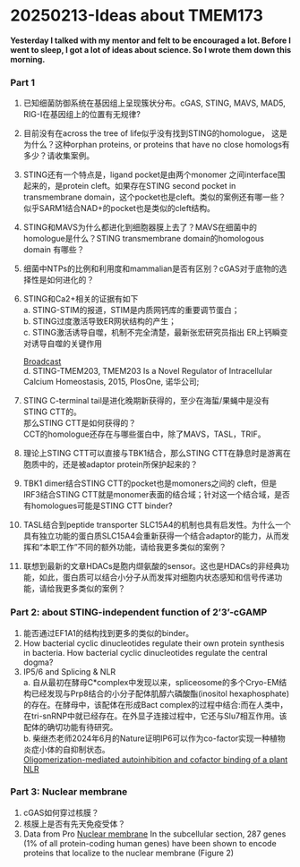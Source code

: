 # 20250213-Ideas about TMEM173
**Yesterday I talked with my mentor and felt to be encouraged a lot. Before I went to sleep, I got a lot of ideas about science. So I wrote them down this morning.**
### Part 1
1. 已知细菌防御系统在基因组上呈现簇状分布。cGAS, STING, MAVS, MAD5, RIG-I在基因组上的位置有无规律?
2. 目前没有在across the tree of life似乎没有找到STING的homologue， 这是为什么？这种orphan proteins, or proteins that have no close homologs有多少？请收集案例。
3. STING还有一个特点是，ligand pocket是由两个monomer 之间interface围起来的，是protein cleft。如果存在STING second pocket in transmembrane domain，这个pocket也是cleft。类似的案例还有哪一些？
   似乎SARM1结合NAD+的pocket也是类似的cleft结构。
5. STING和MAVS为什么都进化到细胞器膜上去了？MAVS在细菌中的homologue是什么？STING transmembrane domain的homologous domain 有哪些？
6. 细菌中NTPs的比例和利用度和mammalian是否有区别？cGAS对于底物的选择性是如何进化的？
7. STING和Ca2+相关的证据有如下  
  a. STING-STIM的报道，STIM是内质网钙库的重要调节蛋白；  
  b. STING过度激活导致ER网状结构的产生；  
  c. STING激活诱导自噬，机制不完全清楚，最新张宏研究员指出 ER上钙瞬变对诱导自噬的关键作用
       
     [Broadcast](https://www.bsc.org.cn/news/1598.html)    
  d. STING-TMEM203, TMEM203 Is a Novel Regulator of Intracellular Calcium Homeostasis, 2015, PlosOne, 诺华公司;   
9. STING C-terminal tail是进化晚期新获得的，至少在海蜇/果蝇中是没有STING CTT的。  
   那么STING CTT是如何获得的？  
   CCT的homologue还存在与哪些蛋白中，除了MAVS，TASL，TRIF。  
11. 理论上STING CTT可以直接与TBK1结合，那么STING CTT在静息时是游离在胞质中的，还是被adaptor protein所保护起来的？
12. TBK1 dimer结合STING CTT的pocket也是momoners之间的 cleft，但是IRF3结合STING CTT就是monomer表面的结合域；针对这一个结合域，是否有homologues可能是STING CTT binder?
13. TASL结合到peptide transporter SLC15A4的机制也具有启发性。为什么一个具有独立功能的蛋白质SLC15A4会重新获得一个结合adaptor的能力，从而发挥和“本职工作”不同的额外功能，请给我更多类似的案例？
14. 联想到最新的文章HDACs是胞内缬氨酸的sensor。这也是HDACs的非经典功能，如此，蛋白质可以结合小分子从而发挥对细胞内状态感知和信号传递功能，请给我更多类似的案例？

### Part 2: about STING-independent function of 2’3’-cGAMP 

1. 能否通过EF1A1的结构找到更多的类似的binder。
2. How bacterial cyclic dinucleotides regulate their own protein synthesis in bacteria. How bacterial cyclic dinucleotides regulate the central dogma?
3. IP5/6 and Splicing & NLR\
   a. 自从最初在酵母C*complex中发现以来，spliceosome的多个Cryo-EM结构已经发现与Prp8结合的小分子配体肌醇六磷酸酯(inositol hexaphosphate)的存在。在酵母中，该配体在形成Bact complex的过程中结合:而在人类中，在tri-snRNP中就已经存在。在外显子连接过程中，它还与Slu7相互作用。该配体的确切功能有待研究。\
   b. 柴继杰老师2024年6月的Nature证明IP6可以作为co-factor实现一种植物炎症小体的自抑制状态。  
  [Oligomerization-mediated autoinhibition and cofactor binding of a plant NLR](https://www.nature.com/articles/s41586-024-07668-7)

### Part 3: Nuclear membrane
1.	cGAS如何穿过核膜？
2.	核膜上是否有先天免疫受体？
3. Data from Pro
   [Nuclear membrane](https://www.proteinatlas.org/humanproteome/subcellular/nuclear+membrane)
  In the subcellular section, 287 genes (1% of all protein-coding human genes) have been shown to encode proteins that localize to the nuclear membrane (Figure 2)

